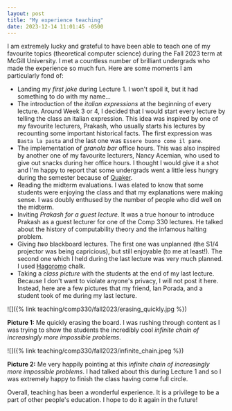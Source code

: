 ```yaml
---
layout: post
title: "My experience teaching"
date: 2023-12-14 11:01:45 -0500
---
```

I am extremely lucky and grateful to have been able to teach one of my favourite topics (theoretical computer science) during the Fall 2023 term at McGill University. I met a countless number of brilliant undergrads who made the experience so much fun. Here are some moments I am particularly fond of:

- Landing my _first joke_ during Lecture 1. I won't spoil it, but it had something to do with my name...
- The introduction of the _italian expressions_ at the beginning of every lecture. Around Week 3 or 4, I decided that I would start every lecture by telling the class an italian expression. This idea was inspired by one of my favourite lecturers, Prakash, who usually starts his lectures by recounting some important historical facts. The first expression was `Basta la pasta` and the last one was `Essere buono come il pane`.
- The implementation of _granola bar_ office hours. This was also inspired by another one of my favourite lecturers, Nancy Acemian, who used to give out snacks during her office hours. I thought I would give it a shot and I'm happy to report that some undergrads went a little less hungry during the semester because of [Quaker](https://www.costco.ca/quaker-yogurt-granola-bars%2C-34-%C3%97-35-g.product.100504958.html).
- Reading the midterm evaluations. I was elated to know that some students were enjoying the class and that my explanations were making sense. I was doubly enthused by the number of people who did well on the midterm.
- Inviting _Prakash for a guest lecture_. It was a true honour to introduce Prakash as a guest lecturer for one of the Comp 330 lectures. He talked about the history of computability theory and the infamous halting problem.
- Giving _two_ blackboard lectures. The first one was unplanned (the S1/4 projector was being capricious), but still enjoyable (to me at least!). The second one which I held during the last lecture was very much planned. I used [Hagoromo](https://hagoromo.shop/) chalk.
- Taking a _class picture_ with the students at the end of my last lecture. Because I don't want to violate anyone's privacy, I will not post it here. Instead, here are a few pictures that my friend, Ian Porada, and a student took of me during my last lecture.

![]({% link teaching/comp330/fall2023/erasing_quickly.jpg %})

**Picture 1:** Me quickly erasing the board. I was rushing through content as I was trying to show the students the incredibly cool _infinite chain of increasingly more impossible problems_.

![]({% link teaching/comp330/fall2023/infinite_chain.jpeg %})


**Picture 2:** Me very happily pointing at this _infinite chain of increasingly more impossible problems_. I had talked about this during Lecture 1 and so I was extremely happy to finish the class having come full circle.

Overall, teaching has been a wonderful experience. It is a privilege to be a part of other people's education. I hope to do it again in the future!



